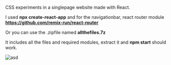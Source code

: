 CSS experiments in a singlepage website made with React.

I used <strong>npx create-react-app</strong> 
and for the navigationbar, react router module <strong>https://github.com/remix-run/react-router</strong>

Or you can use the .zipfile named <strong>allthefiles.7z</strong> 

It includes all the files and required modules, extract it and <strong>npm start</strong> should work.

![asd](https://user-images.githubusercontent.com/99166139/163399451-33032fb0-5558-4eb5-930b-300059f49b78.gif)


